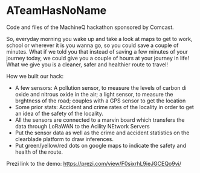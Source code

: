 # ATeamHasNoName
Code and files of the MachineQ hackathon sponsored by Comcast.

So, everyday morning you wake up and take a look at maps to get to work, school or wherever it is you wanna go, so you could save a couple of minutes. What if we told you that instead of saving a few minutes of your journey today, we could give you a couple of hours at your journey in life! What we give you is a cleaner, safer and healthier route to travel!

How we built our hack:
* A few sensors: A pollution sensor, to measure the levels of carbon di oxide and nitrous oxide in the air; a light sensor, to measure the brghtness of the road; couples with a GPS sensor to get the location
* Some prior stats: Accident and crime rates of the locality in order to get an idea of the safety of the locality.
* All the sensors are connected to a marvin board which transfers the data through LoRaWAN to the Acility NEtwork Servers
* Put the sensor data as well as the crime and accident statistics on the clearblade platform to draw inferences.
* Put green/yellow/red dots on google maps to indicate the safety and health of the route.

Prezi link to the demo: https://prezi.com/view/F0sixrhL9ieJGCEQo9vi/